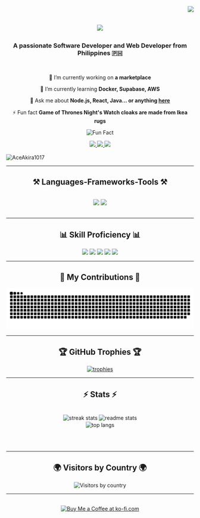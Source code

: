 <img align="right" src="https://visitor-badge.laobi.icu/badge?page_id=AceAkira1017.AceAkira1017" />

<h1 align="center">
    <img src="https://readme-typing-svg.herokuapp.com/?font=Righteous&size=35&center=true&vCenter=true&width=500&height=70&duration=4000&lines=Hi+There!+👋;+I'm+Ace+Gerome+Calaay!;+Welcome+to+my+profile!;+Software+Developer;+Web+Developer+from+Philippines" />
</h1>

<h3 align="center">A passionate Software Developer and Web Developer from Philippines 🇵🇭</h3>

<br/>

<div align="center">
 
 🔭 I’m currently working on **a marketplace**
 
 🌱 I’m currently learning **Docker, Supabase, AWS**

💬 Ask me about **Node.js, React, Java... or anything [here](https://github.com/AceAkira1017/AceAkira1017/issues)**

⚡ Fun fact **Game of Thrones Night's Watch cloaks are made from Ikea rugs**
 
 ![Fun Fact](https://img.shields.io/badge/Fun%20Fact-Game%20of%20Thrones%20cloaks%20are%20from%20IKEA-blue)

</div>

<div align="center"> 
  <a href="mailto:akiratakuyashi09@gmail.com">
    <img src="https://img.shields.io/badge/Gmail-333333?style=for-the-badge&logo=gmail&logoColor=red" />
  </a>
  <a href="https://linkedin.com/in/AceAkira1017" target="_blank">
    <img src="https://img.shields.io/badge/LinkedIn-0077B5?style=for-the-badge&logo=linkedin&logoColor=white" target="_blank" />
  </a>
  <a href="https://AceAkira1017.github.io" target="_blank">
     <img src="https://img.shields.io/badge/Portfolio-FF5722?style=for-the-badge&logo=todoist&logoColor=white" target="_blank" /> <!-- sqlite, safari, google-chrome are other good icon options -->
  </a>
</div>

<br/>

<img src="https://komarev.com/ghpvc/?username=AceAkira1017&label=Profile%20views&color=0e75b6&style=flat" alt="AceAkira1017" />

<hr/>

<h2 align="center">⚒️ Languages-Frameworks-Tools ⚒️</h2>
<br/>
<div align="center">
    <img src="https://skillicons.dev/icons?i=react,bootstrap,mui,html,css,vscode,github,figma,tailwind,git,r" />
    <img src="https://skillicons.dev/icons?i=nodejs,python,javascript,typescript,express,firebase,mongodb,c,java,nextjs,mysql,flask" /><br>
</div>

<br/>
<hr/>

<h2 align="center">📊 Skill Proficiency 📊</h2>
<div align="center">
  <img src="https://img.shields.io/badge/HTML5-100%25-orange" />
  <img src="https://img.shields.io/badge/CSS3-90%25-blue" />
  <img src="https://img.shields.io/badge/JavaScript-85%25-yellow" />
  <img src="https://img.shields.io/badge/Node.js-80%25-green" />
  <img src="https://img.shields.io/badge/React-75%25-blue" />
</div>

<hr/>

<h2 align="center">🐍 My Contributions 🐍</h2>
<div align="center">
  <img alt="snake eating my contributions" src="https://github.com/jonvicbarcenas/jonvicbarcenas/blob/output/github-contribution-grid-snake-dark.svg" />
</div>

<hr/>

<h2 align="center">🏆 GitHub Trophies 🏆</h2>
<div align="center">
  <a href="https://github.com/ryo-ma/github-profile-trophy">
    <img src="https://github-profile-trophy.vercel.app/?username=AceAkira1017&theme=darkhub&no-frame=true&row=1&column=7" alt="trophies"/>
  </a>
</div>

<hr/>

<h2 align="center">⚡ Stats ⚡</h2>
<br/>
<div align="center">
  <img width=390 height=153.63 src="https://github-readme-streak-stats-humbas-projects.vercel.app?user=AceAkira1017&theme=merko&border_radius=7.4" alt="streak stats"/>
  <img width=390 height=153.63 src="https://git-readme-statz-humbas-projects.vercel.app/api?username=AceAkira1017&count_private=true&show_icons=true&theme=react&rank_icon=github&border_radius=10" alt="readme stats" />
  <br/>
  <img width=325 align="center" src="https://git-readme-statz-humbas-projects.vercel.app/api/top-langs/?username=AceAkira1017&hide=HTML&langs_count=8&layout=compact&theme=react&border_radius=10&size_weight=0.5&count_weight=0.5&exclude_repo=github-readme-stats" alt="top langs" />
</div>

<br/><br/>

<hr/>

<h2 align="center">🌍 Visitors by Country 🌍</h2>
<div align="center">
  <img src="https://github.com/lowlighter/metrics/blob/examples/metrics.plugin.people.svg" alt="Visitors by country" />
</div>

<hr/>

<br/>

<div align="center">
<a href='https://ko-fi.com/V7V4RAK9C' target='_blank'><img height='64' style='border:0px;height:64px;' src='https://storage.ko-fi.com/cdn/kofi1.png?v=3' border='0' alt='Buy Me a Coffee at ko-fi.com' /></a>
</div>

<br/>
